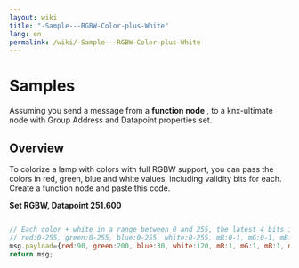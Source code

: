 ```yaml
---
layout: wiki
title: "-Sample---RGBW-Color-plus-White"
lang: en
permalink: /wiki/-Sample---RGBW-Color-plus-White
---
```

# Samples

Assuming you send a message from a **function node** , to a knx-ultimate node with Group Address and Datapoint properties set.<br/>

## Overview

To colorize a lamp with colors with full RGBW support, you can pass the colors in red, green, blue and white values, including validity bits for each.<br/>
Create a function node and paste this code.<br/>

**Set RGBW, Datapoint 251.600**

```javascript

// Each color + white in a range between 0 and 255, the latest 4 bits in range 0 to 1
// red:0-255, green:0-255, blue:0-255, white:0-255, mR:0-1, mG:0-1, mB:0-1, mW:0-1
msg.payload={red:90, green:200, blue:30, white:120, mR:1, mG:1, mB:1, mW:1};
return msg;

```
